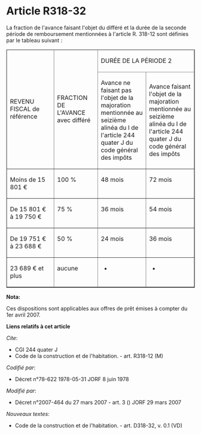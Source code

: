 # Article R318-32

La fraction de l'avance faisant l'objet du différé et la durée de la seconde période de remboursement mentionnées à l'article
R. 318-12 sont définies par le tableau suivant :

<table border="1" cellpadding="0" cellspacing="1">
  <thead>
    <tr>
      <td rowspan="2" width="117">

REVENU FISCAL de référence

</td>
      <td width="104" rowspan="2">

FRACTION DE L'AVANCE avec différé

</td>
      <td width="234" colspan="2">

DURÉE DE LA PÉRIODE 2

</td>
    </tr>
    <tr>
      <td width="117">

Avance ne faisant pas l'objet de la majoration mentionnée au seizième alinéa du I de l'article 244 quater J du code général
des impôts

</td>
      <td width="117">

Avance faisant l'objet de la majoration mentionnée au seizième alinéa du I de l'article 244 quater J du code général des
impôts

</td>
    </tr>
  </thead>
  <tbody>
    <tr>
      <td valign="top">

Moins de 15 801 €

</td>
      <td valign="top">

100 %

</td>
      <td valign="top">

48 mois

</td>
      <td valign="top">

72 mois

</td>
    </tr>
    <tr>
      <td valign="top">

De 15 801 € à 19 750 €

</td>
      <td valign="top">

75 %

</td>
      <td valign="top">

36 mois

</td>
      <td valign="top">

54 mois

</td>
    </tr>
    <tr>
      <td valign="top">

De 19 751 € à 23 688 €

</td>
      <td valign="top">

50 %

</td>
      <td valign="top">

24 mois

</td>
      <td valign="top">

36 mois

</td>
    </tr>
    <tr>
      <td valign="top">

23 689 € et plus

</td>
      <td valign="top">

aucune

</td>
      <td valign="top">

-

</td>
      <td valign="top">

-

</td>
    </tr>
  </tbody>
</table>

**Nota:**

Ces dispositions sont applicables aux offres de prêt émises à compter du 1er avril 2007.

**Liens relatifs à cet article**

_Cite_:

  - CGI 244 quater J
  - Code de la construction et de l'habitation. - art. R318-12 (M)

_Codifié par_:

  - Décret n°78-622 1978-05-31 JORF 8 juin 1978

_Modifié par_:

  - Décret n°2007-464 du 27 mars 2007 - art. 3 () JORF 29 mars 2007

_Nouveaux textes_:

  - Code de la construction et de l'habitation. - art. D318-32, v. 0.1 (VD)
